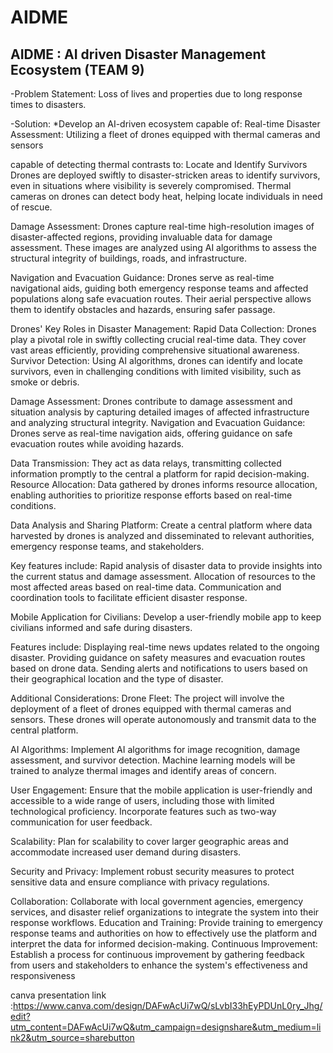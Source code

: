 # AIDME
AIDME : AI driven Disaster Management Ecosystem 
(TEAM 9)
-----------------------------------------------
-Problem Statement:
Loss of lives and properties due to long response times to disasters.

-Solution:
*Develop an AI-driven ecosystem capable of:
Real-time Disaster Assessment: Utilizing a fleet of drones equipped with thermal cameras and sensors

capable of detecting thermal contrasts to:
Locate and Identify Survivors
Drones are deployed swiftly to disaster-stricken areas to identify survivors, even in situations where
visibility is severely compromised.
Thermal cameras on drones can detect body heat, helping locate individuals in need of rescue.

Damage Assessment:
Drones capture real-time high-resolution images of disaster-affected regions, providing invaluable
data for damage assessment.
These images are analyzed using AI algorithms to assess the structural integrity of buildings, roads, and
infrastructure.

Navigation and Evacuation Guidance:
Drones serve as real-time navigational aids, guiding both emergency response teams and affected
populations along safe evacuation routes.
Their aerial perspective allows them to identify obstacles and hazards, ensuring safer passage.

Drones' Key Roles in Disaster Management:
Rapid Data Collection: Drones play a pivotal role in swiftly collecting crucial real-time data. They cover
vast areas efficiently, providing comprehensive situational awareness.
Survivor Detection: Using AI algorithms, drones can identify and locate survivors, even in challenging
conditions with limited visibility, such as smoke or debris.

Damage Assessment: Drones contribute to damage assessment and situation analysis by capturing
detailed images of affected infrastructure and analyzing structural integrity.
Navigation and Evacuation Guidance: Drones serve as real-time navigation aids, offering guidance on
safe evacuation routes while avoiding hazards.

Data Transmission: They act as data relays, transmitting collected information promptly to the central
a platform for rapid decision-making.
Resource Allocation: Data gathered by drones informs resource allocation, enabling authorities to
prioritize response efforts based on real-time conditions.

Data Analysis and Sharing Platform: Create a central platform where data harvested by drones is
analyzed and disseminated to relevant authorities, emergency response teams, and stakeholders. 

Key features include:
Rapid analysis of disaster data to provide insights into the current status and damage assessment.
Allocation of resources to the most affected areas based on real-time data.
Communication and coordination tools to facilitate efficient disaster response.

Mobile Application for Civilians:
Develop a user-friendly mobile app to keep civilians informed and safe during disasters.

Features include:
Displaying real-time news updates related to the ongoing disaster.
Providing guidance on safety measures and evacuation routes based on drone data.
Sending alerts and notifications to users based on their geographical location and the type of disaster.

Additional Considerations:
Drone Fleet: The project will involve the deployment of a fleet of drones equipped with thermal
cameras and sensors. These drones will operate autonomously and transmit data to the central
platform.

AI Algorithms: Implement AI algorithms for image recognition, damage assessment, and survivor detection. 
Machine learning models will be trained to analyze thermal images and identify areas of concern.

User Engagement: Ensure that the mobile application is user-friendly and accessible to a wide range
of users, including those with limited technological proficiency. Incorporate features such as two-way communication for user feedback.

Scalability: Plan for scalability to cover larger geographic areas and accommodate increased user
demand during disasters.

Security and Privacy: Implement robust security measures to protect sensitive data and ensure
compliance with privacy regulations.

Collaboration: Collaborate with local government agencies, emergency services, and disaster relief
organizations to integrate the system into their response workflows.
Education and Training: Provide training to emergency response teams and authorities on how to
effectively use the platform and interpret the data for informed decision-making.
Continuous Improvement: Establish a process for continuous improvement by gathering feedback
from users and stakeholders to enhance the system's effectiveness and responsiveness
 
 
 canva presentation link :https://www.canva.com/design/DAFwAcUi7wQ/sLvbI33hEyPDUnL0ry_Jhg/edit?utm_content=DAFwAcUi7wQ&utm_campaign=designshare&utm_medium=link2&utm_source=sharebutton
